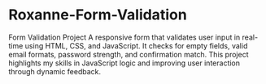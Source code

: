 # Roxanne-Form-Validation
Form Validation Project A responsive form that validates user input in real-time using HTML, CSS, and JavaScript. It checks for empty fields, valid email formats, password strength, and confirmation match. This project highlights my skills in JavaScript logic and improving user interaction through dynamic feedback.
